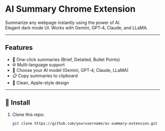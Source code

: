 #  AI Summary Chrome Extension

Summarize any webpage instantly using the power of AI.  
Elegant dark mode UI. Works with Gemini, GPT‑4, Claude, and LLaMA.

---

##  Features
- 📌 One-click summaries (Brief, Detailed, Bullet Points)
- 🌐 Multi-language support
- 🤖 Choose your AI model (Gemini, GPT‑4, Claude, LLaMA)
- 📋 Copy summaries to clipboard
- 🍎 Clean, Apple-style design

---

## 🚀 Install
1. Clone this repo:
   ```bash
   git clone https://github.com/yourusername/ai-summary-extension.git
